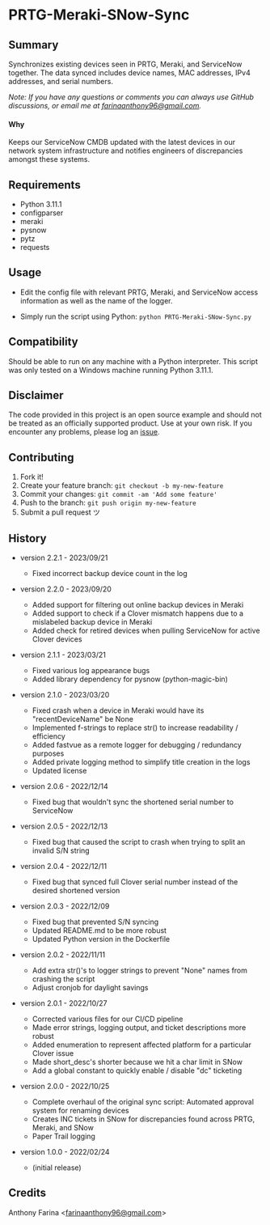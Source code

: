# PRTG-Meraki-SNow-Sync

## Summary
Synchronizes existing devices seen in PRTG, Meraki, and ServiceNow together. The data synced includes device names, MAC addresses, IPv4 addresses, and serial numbers.

_Note: If you have any questions or comments you can always use GitHub
discussions, or email me at farinaanthony96@gmail.com._

#### Why
Keeps our ServiceNow CMDB updated with the latest devices in our network system infrastructure
and notifies engineers of discrepancies amongst these systems.

## Requirements
- Python 3.11.1
- configparser
- meraki
- pysnow
- pytz
- requests

## Usage
- Edit the config file with relevant PRTG, Meraki, and ServiceNow access 
  information as well as the name of the logger.

- Simply run the script using Python:
  `python PRTG-Meraki-SNow-Sync.py`

## Compatibility
Should be able to run on any machine with a Python interpreter. This script
was only tested on a Windows machine running Python 3.11.1.

## Disclaimer
The code provided in this project is an open source example and should not
be treated as an officially supported product. Use at your own risk. If you
encounter any problems, please log an
[issue](https://github.com/CC-Digital-Innovation/PRTG-Meraki-SNow-Sync/issues).

## Contributing
1. Fork it!
2. Create your feature branch: `git checkout -b my-new-feature`
3. Commit your changes: `git commit -am 'Add some feature'`
4. Push to the branch: `git push origin my-new-feature`
5. Submit a pull request ツ

## History
-  version 2.2.1 - 2023/09/21
    - Fixed incorrect backup device count in the log


-  version 2.2.0 - 2023/09/20
    - Added support for filtering out online backup devices in Meraki
    - Added support to check if a Clover mismatch happens due to a
      mislabeled backup device in Meraki
    - Added check for retired devices when pulling ServiceNow for
      active Clover devices


-  version 2.1.1 - 2023/03/21
    - Fixed various log appearance bugs
    - Added library dependency for pysnow (python-magic-bin)


-  version 2.1.0 - 2023/03/20
    - Fixed crash when a device in Meraki would have its "recentDeviceName" 
      be None
    - Implemented f-strings to replace str() to increase readability / 
      efficiency
    - Added fastvue as a remote logger for debugging / redundancy purposes
    - Added private logging method to simplify title creation in the logs
    - Updated license


-  version 2.0.6 - 2022/12/14
    - Fixed bug that wouldn't sync the shortened serial number to ServiceNow


-  version 2.0.5 - 2022/12/13
    - Fixed bug that caused the script to crash when trying to split an
      invalid S/N string


-  version 2.0.4 - 2022/12/11
    - Fixed bug that synced full Clover serial number instead of the
      desired shortened version


-  version 2.0.3 - 2022/12/09
    - Fixed bug that prevented S/N syncing
    - Updated README.md to be more robust
    - Updated Python version in the Dockerfile


-  version 2.0.2 - 2022/11/11
    - Add extra str()'s to logger strings to prevent "None" names from crashing the script
    - Adjust cronjob for daylight savings


-  version 2.0.1 - 2022/10/27
    - Corrected various files for our CI/CD pipeline
    - Made error strings, logging output, and ticket descriptions more robust
    - Added enumeration to represent affected platform for a particular Clover issue
    - Made short_desc's shorter because we hit a char limit in SNow
    - Add a global constant to quickly enable / disable "dc" ticketing


-  version 2.0.0 - 2022/10/25
    - Complete overhaul of the original sync script: Automated approval system for renaming devices
    - Creates INC tickets in SNow for discrepancies found across PRTG, Meraki, and SNow
    - Paper Trail logging


-  version 1.0.0 - 2022/02/24
    - (initial release)

## Credits
Anthony Farina <<farinaanthony96@gmail.com>>

